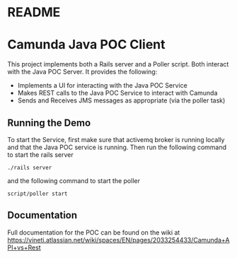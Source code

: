 # README

# Camunda Java POC Client
This project implements both a Rails server and a Poller script. Both interact with the Java POC Server.  It provides the following:
- Implements a UI for interacting with the Java POC Service
- Makes REST calls to the Java POC Service to interact with Camunda
- Sends and Receives JMS messages as appropriate (via the poller task)


## Running the Demo
To start the Service, first make sure that activemq broker is running locally and that the Java POC service is running.
Then run the following command to start the rails server

`./rails server`

and the following command to start the poller

`script/poller start`
## Documentation
Full documentation for the POC can be found on the wiki at https://vineti.atlassian.net/wiki/spaces/EN/pages/2033254433/Camunda+API+vs+Rest
